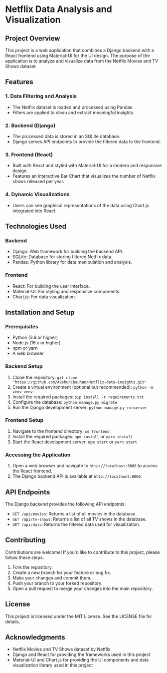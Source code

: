 # Netflix Data Analysis and Visualization

## Project Overview

This project is a web application that combines a Django backend with a React frontend using Material-UI for the UI design. The purpose of the application is to analyze and visualize data from the Netflix Movies and TV Shows dataset.

## Features

### 1. Data Filtering and Analysis

* The Netflix dataset is loaded and processed using Pandas.
* Filters are applied to clean and extract meaningful insights.

### 2. Backend (Django)

* The processed data is stored in an SQLite database.
* Django serves API endpoints to provide the filtered data to the frontend.

### 3. Frontend (React)

* Built with React and styled with Material-UI for a modern and responsive design.
* Features an interactive Bar Chart that visualizes the number of Netflix shows released per year.

### 4. Dynamic Visualizations

* Users can see graphical representations of the data using Chart.js integrated into React.

## Technologies Used

### Backend

* Django: Web framework for building the backend API.
* SQLite: Database for storing filtered Netflix data.
* Pandas: Python library for data manipulation and analysis.

### Frontend

* React: For building the user interface.
* Material-UI: For styling and responsive components.
* Chart.js: For data visualization.

## Installation and Setup

### Prerequisites

* Python (3.9 or higher)
* Node.js (16.x or higher)
* npm or yarn
* A web browser

### Backend Setup

1. Clone the repository: `git clone "https://github.com/AkshunChauhan/Netflix-data-insights.git"`
2. Create a virtual environment (optional but recommended): `python -m venv venv`
3. Install the required packages: `pip install -r requirements.txt`
4. Configure the database: `python manage.py migrate`
5. Run the Django development server: `python manage.py runserver`

### Frontend Setup

1. Navigate to the frontend directory: `cd frontend`
2. Install the required packages: `npm install` or `yarn install`
3. Start the React development server: `npm start` or `yarn start`

### Accessing the Application

1. Open a web browser and navigate to `http://localhost:3000` to access the React frontend.
2. The Django backend API is available at `http://localhost:8000`.

## API Endpoints

The Django backend provides the following API endpoints:

* `GET /api/movies`: Returns a list of all movies in the database.
* `GET /api/tv-shows`: Returns a list of all TV shows in the database.
* `GET /api/data`: Returns the filtered data used for visualization.

## Contributing

Contributions are welcome! If you'd like to contribute to this project, please follow these steps:

1. Fork the repository.
2. Create a new branch for your feature or bug fix.
3. Make your changes and commit them.
4. Push your branch to your forked repository.
5. Open a pull request to merge your changes into the main repository.

## License

This project is licensed under the MIT License. See the LICENSE file for details.

## Acknowledgments

* Netflix Movies and TV Shows dataset by Netflix
* Django and React for providing the frameworks used in this project
* Material-UI and Chart.js for providing the UI components and data visualization library used in this project